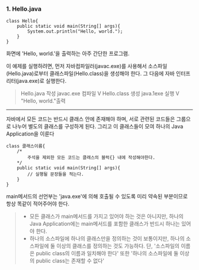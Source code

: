 ### 1. Hello.java
```
class Hello{
	public static void main(String[] args){
		System.out.println("Hello, world.");
	}
}
```
화면에 'Hello, world.'을 출력하는 아주 간단한 프로그램.

이 예제를 실행하려면, 먼저 자바컴파일러(javac.exe)를 사용해서 소스파일(Hello.java)로부터 클래스파일(Hello.class)을 생성해야 한다. 그 다음에 자바 인터프리터(java.exe)로 실행한다.
> Hello.java 작성
> 	javac.exe 컴파일
> V
> Hello.class 생성
> 	java.1exe 실행
> V
> "Hello, world."출력

---
자바에서 모든 코드는 반드시 클래스 안에 존재해야 하며, 
서로 관련된 코드들은 그룹으로 나누어 별도의 클래스를 구성하게 된다.
그리고 이 클래스들이 모여 하나의 Java Application을 이룬다

```
class 클래스이름{
	/*
		주석을 제외한 모든 코드는 클래스의 블럭{} 내에 작성해야한다.
	*/
	public static void main(String[] args){ 
		// 실행될 문장들을 적는다.
	}
}
```

main메서드의 선언부는 'java.exe'에 의해 호출될 수 있도록 미리 약속된 부분이므로 항상 똑같이 적어주어야 한다.
> - 모든 클래스가 main메서드를 가지고 있어야 하는 것은 아니지만, 하나의 Java Application에는 main메서드를 포함한 클래스가 반드시 하나는 있어야 한다.
> - 하나의 소스파일에 하나의 클래스만을 정의하는 것이 보통이지만, 하나의 소스파일에 둘 이상의 클래스를 정의하는 것도 가능하다.
> 	단, '소스파일의 이름은 public class의 이름과 일치해야 한다' 
> 	또한 '하나의 소스파일에 둘 이상의 public class는 존재할 수 없다'
